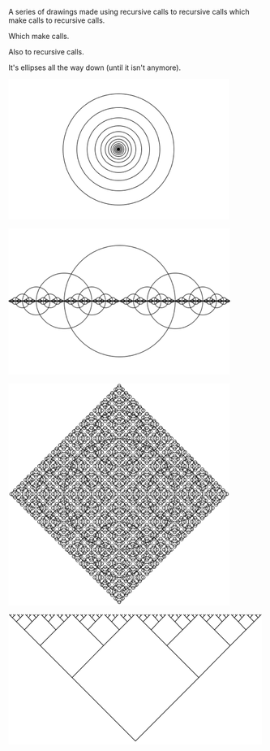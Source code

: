A series of drawings made using recursive calls to recursive calls which make calls to recursive calls.

Which make calls.

Also to recursive calls.

It's ellipses all the way down (until it isn't anymore).

![Concentric Ellipses](concentricPattern.png)

![A Row of Ellipses](rowPattern.png)

![A Cross of Ellipses](crossPattern.png)

![An Inverted Branching Pattern](branchPattern.png)